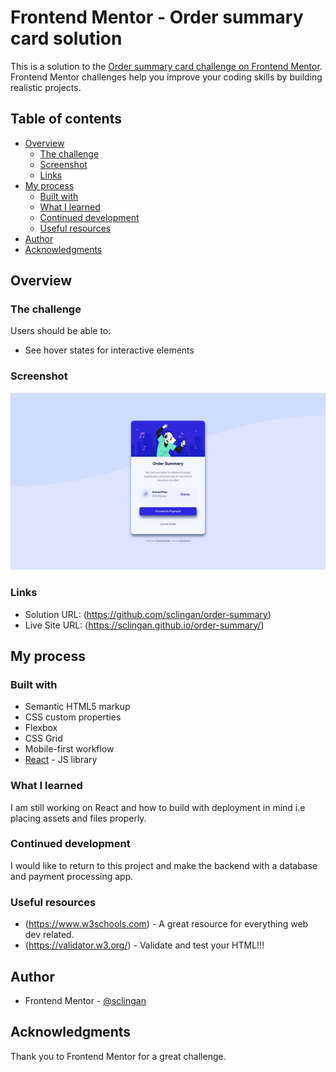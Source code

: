 # Frontend Mentor - Order summary card solution

This is a solution to the [Order summary card challenge on Frontend Mentor](https://www.frontendmentor.io/challenges/order-summary-component-QlPmajDUj). Frontend Mentor challenges help you improve your coding skills by building realistic projects. 

## Table of contents

- [Overview](#overview)
  - [The challenge](#the-challenge)
  - [Screenshot](#screenshot)
  - [Links](#links)
- [My process](#my-process)
  - [Built with](#built-with)
  - [What I learned](#what-i-learned)
  - [Continued development](#continued-development)
  - [Useful resources](#useful-resources)
- [Author](#author)
- [Acknowledgments](#acknowledgments)


## Overview

### The challenge

Users should be able to:

- See hover states for interactive elements

### Screenshot

![](./src/images/screenshot.png)


### Links

- Solution URL: (https://github.com/sclingan/order-summary)
- Live Site URL: (https://sclingan.github.io/order-summary/)

## My process

### Built with

- Semantic HTML5 markup
- CSS custom properties
- Flexbox
- CSS Grid
- Mobile-first workflow
- [React](https://reactjs.org/) - JS library

### What I learned

I am still working on React and how to build with deployment in mind i.e placing assets and 
files properly.

### Continued development

I would like to return to this project and make the backend with a database and payment processing app.

### Useful resources

- (https://www.w3schools.com) - A great resource for everything web dev related.
- (https://validator.w3.org/) - Validate and test your HTML!!!


## Author

- Frontend Mentor - [@sclingan](https://www.frontendmentor.io/profile/sclingan)


## Acknowledgments

Thank you to Frontend Mentor for a great challenge.
